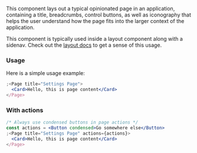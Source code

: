 This component lays out a typical opinionated page in an application, containing a title, breadcrumbs, control buttons, as well as iconography that helps the user understand how the page fits into the larger context of the application.

This component is typically used inside a layout component along with a sidenav. Check out the [layout docs](./layout.md) to get a sense of this usage.

### Usage

Here is a simple usage example:

```jsx
;<Page title="Settings Page">
  <Card>Hello, this is page content</Card>
</Page>
```

### With actions

```jsx
/* Always use condensed buttons in page actions */
const actions = <Button condensed>Go somewhere else</Button>
;<Page title="Settings Page" actions={actions}>
  <Card>Hello, this is page content</Card>
</Page>
```
